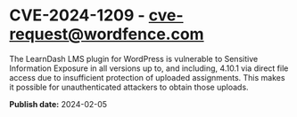 # CVE-2024-1209 - cve-request@wordfence.com

The LearnDash LMS plugin for WordPress is vulnerable to Sensitive Information Exposure in all versions up to, and including, 4.10.1 via direct file access due to insufficient protection of uploaded assignments. This makes it possible for unauthenticated attackers to obtain those uploads.

**Publish date:** 2024-02-05
